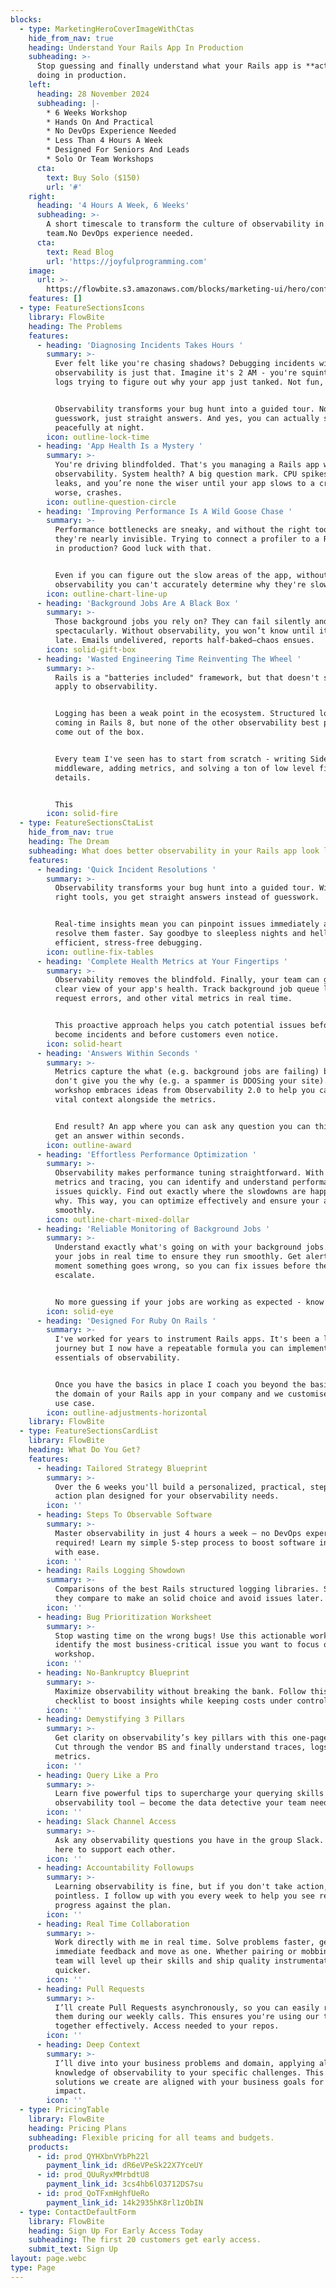 ```yaml
---
blocks:
  - type: MarketingHeroCoverImageWithCtas
    hide_from_nav: true
    heading: Understand Your Rails App In Production
    subheading: >-
      Stop guessing and finally understand what your Rails app is **actually**
      doing in production.
    left:
      heading: 28 November 2024
      subheading: |-
        * 6 Weeks Workshop
        * Hands On And Practical
        * No DevOps Experience Needed
        * Less Than 4 Hours A Week
        * Designed For Seniors And Leads
        * Solo Or Team Workshops
      cta:
        text: Buy Solo ($150)
        url: '#'
    right:
      heading: '4 Hours A Week, 6 Weeks'
      subheading: >-
        A short timescale to transform the culture of observability in your
        team.No DevOps experience needed.
      cta:
        text: Read Blog
        url: 'https://joyfulprogramming.com'
    image:
      url: >-
        https://flowbite.s3.amazonaws.com/blocks/marketing-ui/hero/conference-speaker.jpg
    features: []
  - type: FeatureSectionsIcons
    library: FlowBite
    heading: The Problems
    features:
      - heading: 'Diagnosing Incidents Takes Hours '
        summary: >-
          Ever felt like you're chasing shadows? Debugging incidents without
          observability is just that. Imagine it's 2 AM - you're squinting at
          logs trying to figure out why your app just tanked. Not fun, right?


          Observability transforms your bug hunt into a guided tour. No more
          guesswork, just straight answers. And yes, you can actually sleep
          peacefully at night.
        icon: outline-lock-time
      - heading: 'App Health Is a Mystery '
        summary: >-
          You're driving blindfolded. That's you managing a Rails app without
          observability. System health? A big question mark. CPU spikes, memory
          leaks, and you’re none the wiser until your app slows to a crawl—or
          worse, crashes.
        icon: outline-question-circle
      - heading: 'Improving Performance Is A Wild Goose Chase '
        summary: >-
          Performance bottlenecks are sneaky, and without the right tools,
          they're nearly invisible. Trying to connect a profiler to a Rails app
          in production? Good luck with that.


          Even if you can figure out the slow areas of the app, without
          observability you can't accurately determine why they're slow.
        icon: outline-chart-line-up
      - heading: 'Background Jobs Are A Black Box '
        summary: >-
          Those background jobs you rely on? They can fail silently and
          spectacularly. Without observability, you won’t know until it’s too
          late. Emails undelivered, reports half-baked—chaos ensues.
        icon: solid-gift-box
      - heading: 'Wasted Engineering Time Reinventing The Wheel '
        summary: >-
          Rails is a "batteries included" framework, but that doesn't seem to
          apply to observability.


          Logging has been a weak point in the ecosystem. Structured logging is
          coming in Rails 8, but none of the other observability best practices
          come out of the box.


          Every team I've seen has to start from scratch - writing Sidekiq
          middleware, adding metrics, and solving a ton of low level fiddly
          details.


          This
        icon: solid-fire
  - type: FeatureSectionsCtaList
    hide_from_nav: true
    heading: The Dream
    subheading: What does better observability in your Rails app look like?
    features:
      - heading: 'Quick Incident Resolutions '
        summary: >-
          Observability transforms your bug hunt into a guided tour. With the
          right tools, you get straight answers instead of guesswork.


          Real-time insights mean you can pinpoint issues immediately and
          resolve them faster. Say goodbye to sleepless nights and hello to
          efficient, stress-free debugging.
        icon: outline-fix-tables
      - heading: 'Complete Health Metrics at Your Fingertips '
        summary: >-
          Observability removes the blindfold. Finally, your team can get a
          clear view of your app's health. Track background job queue latency,
          request errors, and other vital metrics in real time.


          This proactive approach helps you catch potential issues before they
          become incidents and before customers even notice.
        icon: solid-heart
      - heading: 'Answers Within Seconds '
        summary: >-
          Metrics capture the what (e.g. background jobs are failing) but they
          don't give you the why (e.g. a spammer is DDOSing your site). This
          workshop embraces ideas from Observability 2.0 to help you capture
          vital context alongside the metrics.


          End result? An app where you can ask any question you can think of and
          get an answer within seconds.
        icon: outline-award
      - heading: 'Effortless Performance Optimization '
        summary: >-
          Observability makes performance tuning straightforward. With detailed
          metrics and tracing, you can identify and understand performance
          issues quickly. Find out exactly where the slowdowns are happening and
          why. This way, you can optimize effectively and ensure your app runs
          smoothly.
        icon: outline-chart-mixed-dollar
      - heading: 'Reliable Monitoring of Background Jobs '
        summary: >-
          Understand exactly what's going on with your background jobs. Monitor
          your jobs in real time to ensure they run smoothly. Get alerts the
          moment something goes wrong, so you can fix issues before they
          escalate.


          No more guessing if your jobs are working as expected - know for sure.
        icon: solid-eye
      - heading: 'Designed For Ruby On Rails '
        summary: >-
          I've worked for years to instrument Rails apps. It's been a long
          journey but I now have a repeatable formula you can implement for the
          essentials of observability.


          Once you have the basics in place I coach you beyond the basics into
          the domain of your Rails app in your company and we customise for your
          use case.
        icon: outline-adjustments-horizontal
    library: FlowBite
  - type: FeatureSectionsCardList
    library: FlowBite
    heading: What Do You Get?
    features:
      - heading: Tailored Strategy Blueprint
        summary: >-
          Over the 6 weeks you'll build a personalized, practical, step-by-step
          action plan designed for your observability needs.
        icon: ''
      - heading: Steps To Observable Software
        summary: >-
          Master observability in just 4 hours a week — no DevOps experience
          required! Learn my simple 5-step process to boost software insights
          with ease.
        icon: ''
      - heading: Rails Logging Showdown
        summary: >-
          Comparisons of the best Rails structured logging libraries. See how
          they compare to make an solid choice and avoid issues later.
        icon: ''
      - heading: Bug Prioritization Worksheet
        summary: >-
          Stop wasting time on the wrong bugs! Use this actionable worksheet to
          identify the most business-critical issue you want to focus on in the
          workshop.
        icon: ''
      - heading: No-Bankruptcy Blueprint
        summary: >-
          Maximize observability without breaking the bank. Follow this
          checklist to boost insights while keeping costs under control.
        icon: ''
      - heading: Demystifying 3 Pillars
        summary: >-
          Get clarity on observability’s key pillars with this one-page guide.
          Cut through the vendor BS and finally understand traces, logs, and
          metrics.
        icon: ''
      - heading: Query Like a Pro
        summary: >-
          Learn five powerful tips to supercharge your querying skills in any
          observability tool — become the data detective your team needs.
        icon: ''
      - heading: Slack Channel Access
        summary: >-
          Ask any observability questions you have in the group Slack. We're
          here to support each other.
        icon: ''
      - heading: Accountability Followups
        summary: >-
          Learning observability is fine, but if you don't take action, it's all
          pointless. I follow up with you every week to help you see real
          progress against the plan.
        icon: ''
      - heading: Real Time Collaboration
        summary: >-
          Work directly with me in real time. Solve problems faster, get
          immediate feedback and move as one. Whether pairing or mobbing, your
          team will level up their skills and ship quality instrumentation
          quicker.
        icon: ''
      - heading: Pull Requests
        summary: >-
          I’ll create Pull Requests asynchronously, so you can easily review
          them during our weekly calls. This ensures you're using our time
          together effectively. Access needed to your repos.
        icon: ''
      - heading: Deep Context
        summary: >-
          I’ll dive into your business problems and domain, applying all my
          knowledge of observability to your specific challenges. This ensures
          solutions we create are aligned with your business goals for maximum
          impact.
        icon: ''
  - type: PricingTable
    library: FlowBite
    heading: Pricing Plans
    subheading: Flexible pricing for all teams and budgets.
    products:
      - id: prod_QYHXbnVYbPh22l
        payment_link_id: dR6eVPeSk22X7YceUY
      - id: prod_QUuRyxMMrbdtU8
        payment_link_id: 3cs4hb6lO3712DS7su
      - id: prod_QoTFxmHghfUeRo
        payment_link_id: 14k2935hK8rl1zObIN
  - type: ContactDefaultForm
    library: FlowBite
    heading: Sign Up For Early Access Today
    subheading: The first 20 customers get early access.
    submit_text: Sign Up
layout: page.webc
type: Page
---
```

